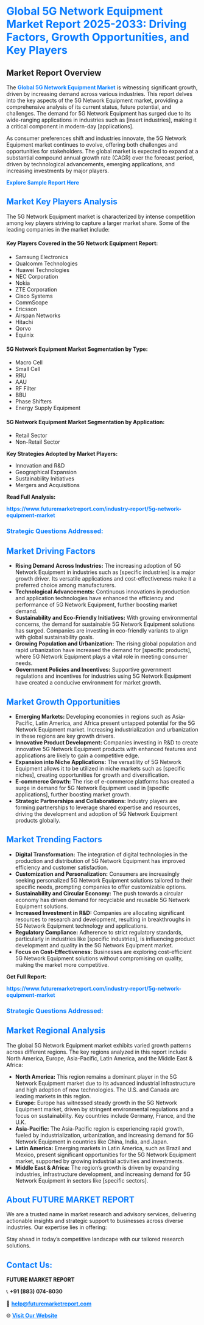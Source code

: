 <h1 style="color: #007BFF;">Global 5G Network Equipment Market Report 2025-2033: Driving Factors, Growth Opportunities, and Key Players</h1>

<section id="overview">
<h2>Market Report Overview</h2>
<p>The <a href="https://www.futuremarketreport.com/industry-report/5g-network-equipment-market" style="color: #007BFF; text-decoration: none;"><strong>Global 5G Network Equipment Market</strong></a> is witnessing significant growth, driven by increasing demand across various industries. This report delves into the key aspects of the 5G Network Equipment market, providing a comprehensive analysis of its current status, future potential, and challenges. The demand for 5G Network Equipment has surged due to its wide-ranging applications in industries such as [insert industries], making it a critical component in modern-day [applications].</p>
<p>As consumer preferences shift and industries innovate, the 5G Network Equipment market continues to evolve, offering both challenges and opportunities for stakeholders. The global market is expected to expand at a substantial compound annual growth rate (CAGR) over the forecast period, driven by technological advancements, emerging applications, and increasing investments by major players.</p>
</section>

<section id="overview">
<p><a href="https://www.futuremarketreport.com/request-sample/reportId=64215" style="color: #007BFF; text-decoration: none;"><strong>Explore Sample Report Here</strong></a></p>
</section>

<section id="key-players">
<h2 style="color: #007BFF;">Market Key Players Analysis</h2>
<p>The 5G Network Equipment market is characterized by intense competition among key players striving to capture a larger market share. Some of the leading companies in the market include:</p>
<h4>Key Players Covered in the 5G Network Equipment Report:</h4>
<ul><li>Samsung Electronics</li><li>Qualcomm Technologies</li><li>Huawei Technologies</li><li>NEC Corporation</li><li>Nokia</li><li>ZTE Corporation</li><li>Cisco Systems</li><li>CommScope</li><li>Ericsson</li><li>Airspan Networks</li><li>Hitachi</li><li>Qorvo</li><li>Equinix</li></ul>
<h4>5G Network Equipment Market Segmentation by Type:</h4>
<ul><li>Macro Cell</li><li>Small Cell</li><li>RRU</li><li>AAU</li><li>RF Filter</li><li>BBU</li><li>Phase Shifters</li><li>Energy Supply Equipment</li></ul>

<h4>5G Network Equipment Market Segmentation by Application:</h4>
<ul><li>Retail Sector</li><li>Non-Retail Sector</li></ul>
<p><strong>Key Strategies Adopted by Market Players:</strong></p>
<ul>
<li>Innovation and R&D</li>
<li>Geographical Expansion</li>
<li>Sustainability Initiatives</li>
<li>Mergers and Acquisitions</li>
</ul>
</section>

<section>
<p><strong>Read Full Analysis: </strong></p><a href="https://www.futuremarketreport.com/industry-report/5g-network-equipment-market" style="color: #007BFF; text-decoration: none;"><strong>https://www.futuremarketreport.com/industry-report/5g-network-equipment-market</strong></a>
<h3 style="color: #007BFF;">Strategic Questions Addressed:</h3>
</section>

<section id="driving-factors">
<h2 style="color: #007BFF;">Market Driving Factors</h2>
<ul>
<li><strong>Rising Demand Across Industries:</strong> The increasing adoption of 5G Network Equipment in industries such as [specific industries] is a major growth driver. Its versatile applications and cost-effectiveness make it a preferred choice among manufacturers.</li>
<li><strong>Technological Advancements:</strong> Continuous innovations in production and application technologies have enhanced the efficiency and performance of 5G Network Equipment, further boosting market demand.</li>
<li><strong>Sustainability and Eco-Friendly Initiatives:</strong> With growing environmental concerns, the demand for sustainable 5G Network Equipment solutions has surged. Companies are investing in eco-friendly variants to align with global sustainability goals.</li>
<li><strong>Growing Population and Urbanization:</strong> The rising global population and rapid urbanization have increased the demand for [specific products], where 5G Network Equipment plays a vital role in meeting consumer needs.</li>
<li><strong>Government Policies and Incentives:</strong> Supportive government regulations and incentives for industries using 5G Network Equipment have created a conducive environment for market growth.</li>
</ul>
</section>

<section id="growth-opportunities">
<h2 style="color: #007BFF;">Market Growth Opportunities</h2>
<ul>
<li><strong>Emerging Markets:</strong> Developing economies in regions such as Asia-Pacific, Latin America, and Africa present untapped potential for the 5G Network Equipment market. Increasing industrialization and urbanization in these regions are key growth drivers.</li>
<li><strong>Innovative Product Development:</strong> Companies investing in R&D to create innovative 5G Network Equipment products with enhanced features and applications are likely to gain a competitive edge.</li>
<li><strong>Expansion into Niche Applications:</strong> The versatility of 5G Network Equipment allows it to be utilized in niche markets such as [specific niches], creating opportunities for growth and diversification.</li>
<li><strong>E-commerce Growth:</strong> The rise of e-commerce platforms has created a surge in demand for 5G Network Equipment used in [specific applications], further boosting market growth.</li>
<li><strong>Strategic Partnerships and Collaborations:</strong> Industry players are forming partnerships to leverage shared expertise and resources, driving the development and adoption of 5G Network Equipment products globally.</li>
</ul>
</section>

<section id="trending-factors">
<h2 style="color: #007BFF;">Market Trending Factors</h2>
<ul>
<li><strong>Digital Transformation:</strong> The integration of digital technologies in the production and distribution of 5G Network Equipment has improved efficiency and customer satisfaction.</li>
<li><strong>Customization and Personalization:</strong> Consumers are increasingly seeking personalized 5G Network Equipment solutions tailored to their specific needs, prompting companies to offer customizable options.</li>
<li><strong>Sustainability and Circular Economy:</strong> The push towards a circular economy has driven demand for recyclable and reusable 5G Network Equipment solutions.</li>
<li><strong>Increased Investment in R&D:</strong> Companies are allocating significant resources to research and development, resulting in breakthroughs in 5G Network Equipment technology and applications.</li>
<li><strong>Regulatory Compliance:</strong> Adherence to strict regulatory standards, particularly in industries like [specific industries], is influencing product development and quality in the 5G Network Equipment market.</li>
<li><strong>Focus on Cost-Effectiveness:</strong> Businesses are exploring cost-efficient 5G Network Equipment solutions without compromising on quality, making the market more competitive.</li>
</ul>
</section>

<section>
<p><strong>Get Full Report: </strong></p><a href="https://www.futuremarketreport.com/industry-report/5g-network-equipment-market" style="color: #007BFF; text-decoration: none;"><strong>https://www.futuremarketreport.com/industry-report/5g-network-equipment-market</strong></a>
<h3 style="color: #007BFF;">Strategic Questions Addressed:</h3>
</section>


<section id="regional-analysis">
<h2 style="color: #007BFF;">Market Regional Analysis</h2>
<p>The global 5G Network Equipment market exhibits varied growth patterns across different regions. The key regions analyzed in this report include North America, Europe, Asia-Pacific, Latin America, and the Middle East & Africa:</p>
<ul>
<li><strong>North America:</strong> This region remains a dominant player in the 5G Network Equipment market due to its advanced industrial infrastructure and high adoption of new technologies. The U.S. and Canada are leading markets in this region.</li>
<li><strong>Europe:</strong> Europe has witnessed steady growth in the 5G Network Equipment market, driven by stringent environmental regulations and a focus on sustainability. Key countries include Germany, France, and the U.K.</li>
<li><strong>Asia-Pacific:</strong> The Asia-Pacific region is experiencing rapid growth, fueled by industrialization, urbanization, and increasing demand for 5G Network Equipment in countries like China, India, and Japan.</li>
<li><strong>Latin America:</strong> Emerging markets in Latin America, such as Brazil and Mexico, present significant opportunities for the 5G Network Equipment market, supported by growing industrial activities and investments.</li>
<li><strong>Middle East & Africa:</strong> The region’s growth is driven by expanding industries, infrastructure development, and increasing demand for 5G Network Equipment in sectors like [specific sectors].</li>
</ul>
</section>

<footer>
<h2 style="color: #007BFF;">About FUTURE MARKET REPORT</h2>
<p>We are a trusted name in market research and advisory services, delivering actionable insights and strategic support to businesses across diverse industries. Our expertise lies in offering:</p>

<p>Stay ahead in today’s competitive landscape with our tailored research solutions.</p>

<h2 style="color: #007BFF;">Contact Us:</h2>
<p><strong>FUTURE MARKET REPORT</strong></p>
<p>📞 <strong>+91 (883) 074-8030</strong></p>
<p>📧 <strong><a href="mailto:help@futuremarketreport.com" style="color: #007BFF;">help@futuremarketreport.com</a></strong></p>
<p>🌐 <strong><a href="https://www.futuremarketreport.com/" style="color: #007BFF;">Visit Our Website</a></strong></p>
</footer>